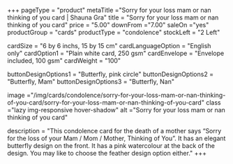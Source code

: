 +++
pageType = "product"
metaTitle ="Sorry for your loss mam or nan thinking of you card | Shauna Gra"
title = "Sorry for your loss mam or nan thinking of you card"
price = "5.00"
downFrom ="7.00"
saleOn ="yes"
productGroup = "cards"
productType = "condolence"
stockLeft = "2 Left" 
 
cardSize = "6 by 6 inchs, 15 by 15 cm" 
cardLanguageOption = "English only" 
cardOption1 = "Plain white card, 250 gsm" 
cardEnvelope = "Envelope included, 100 gsm" 
cardWeight = "100" 
 
buttonDesignOptions1 = "Butterfly, pink circle"
buttonDesignOptions2 = "Butterfly, Mam"
buttonDesignOptions3 = "Butterfly, Nan"
 
image ="/img/cards/condolence/sorry-for-your-loss-mam-or-nan-thinking-of-you-card/sorry-for-your-loss-mam-or-nan-thinking-of-you-card"
class ="lazy img-responsive hover-shadow"
alt ="Sorry for your loss mam or nan thinking of you card"
 
description = "This condolence card for the death of a mother says “Sorry for the loss of your Mam / Mom / Mother, Thinking of You”.  It has an elegant butterfly design on the front.  It has a pink watercolour at the back of the design.  You may like to choose the feather design option either."
+++
